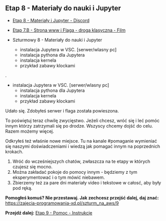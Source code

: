 ## Etap 8 - Materiały do nauki i Jupyter

- [Etap 8 - Materiały i Jupyter - Discord](https://discord.gg/v3hxUdVFwZ)
- [Etap 7.B - Strona www i Flaga - droga klasyczna - Film]()

- Szturmowy 8 - Materiały do nauki i Jupyter

	- instalacja Jupytera w VSC. [serwer/wlasny pc]
	- instalacja pythona dla Jupytera
	- instalacja kernela
	- przykład zabawy klockami

.
- instalacja Jupytera w VSC. [serwer/wlasny pc]
    - instalacja pythona dla Jupytera
    - instalacja kernela
    - przykład zabawy klockami


Udało się. Zdobyłeś serwer i flaga została powieszona.

To poświętuj teraz chwilę zwycięstwo. Jeżeli chcesz, wróć się i leć pomóc innym którzy zatrzymali się po drodze. Wszyscy chcemy dojść do celu. Razem możemy więcej.

Odkryłeś też właśnie nowe miejsce.
Tu na kanale #pomaganie wymieniać się naszymi doświadczeniami i wiedzą jak pomagać innym na poprzednich krokach.

1. Wróć do wcześniejszych chatów, zwłaszcza na te etapy w których czujesz się mocno.
2. Można zakładać pokoje do pomocy innym - będziemy z tym eksperymentować i o tym mówić niebawem.
3. Zbierzemy też za pare dni materiały video i tekstowe w całosć, aby były pod ręką.

**Pomogłeś komuś? Nie przestawaj. Jak zechcesz przejść dalej, daj znać:**
https://zajecia-programowania-xd.pl/szturm_na_aws/9

**Przejdź dalej:** [Etap 9 - Pomoc - Instrukcje](http://bityl.pl/QKsi4)
